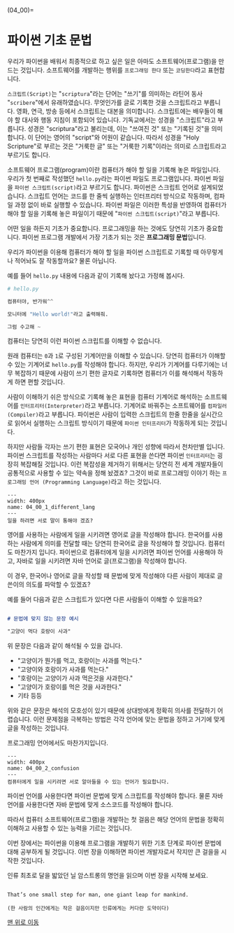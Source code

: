 (04_00)=
# 파이썬 기초 문법

우리가 파이썬을 배워서 최종적으로 하고 싶은 일은 아마도 소프트웨어(프로그램)을 만드는 것입니다. 소프트웨어를 개발하는 행위를 `프로그래밍 한다` 또는 `코딩한다`라고 표현합니다.

`스크립트(Script)`는 "`scriptura`"라는 단어는 "쓰기"를 의미하는 라틴어 동사 "`scribere`"에서 유래하였습니다. 무엇인가를 글로 기록한 것을 스크립트라고 부릅니다. 영화, 연극, 방송 등에서 스크립트는 대본을 의미합니다. 스크립트에는 배우들이 해야 할 대사와 행동 지침이 포함되어 있습니다. 기독교에서는 성경을 "스크립트"라고 부릅니다. 성경은 "scriptura"라고 불리는데, 이는 "쓰여진 것" 또는 "기록된 것"을 의미합니다. 이 단어는 영어의 "script"와 어원이 같습니다. 따라서 성경을 "Holy Scripture"로 부르는 것은 "거룩한 글" 또는 "거룩한 기록"이라는 의미로 스크립트라고 부르기도 합니다.

소프트웨어 프로그램(program)이란 컴퓨터가 해야 할 일을 기록해 놓은 파일입니다. 우리가 첫 번째로 작성했던 `hello.py`라는 파이썬 파일도 프로그램입니다. 파이썬 파일을 `파이썬 스크립트(script)`라고 부르기도 합니다. 파이썬은 스크립트 언어로 설계되었습니다. 스크립트 언어는 코드를 한 줄씩 실행하는 인터프리터 방식으로 작동하며, 컴파일 과정 없이 바로 실행할 수 있습니다. 파이썬 파일은 이러한 특성을 반영하여 컴퓨터가 해야 할 일을 기록해 놓은 파일이기 때문에 "`파이썬 스크립트(script)`"라고 부릅니다.


어떤 일을 하든지 기초가 중요합니다. 프로그래밍을 하는 것에도 당연히 기초가 중요합니다. 파이썬 프로그램 개발에서 가장 기초가 되는 것은 **프로그래밍 문법**입니다.

우리가 파이썬을 이용해 컴퓨터가 해야 할 일을 파이썬 스크립트로 기록할 때 아무렇게나 적어놔도 잘 작동할까요? 물론 아닙니다.

예를 들어 `hello.py` 내용에 다음과 같이 기록해 놨다고 가정해 봅시다.

```python
# hello.py

컴퓨터야, 반가워^^

모니터에 "Hello world!"라고 출력해줘.

그럼 수고해 ~
```

컴퓨터는 당연히 이런 파이썬 스크립트를 이해할 수 없습니다.

원래 컴퓨터는 `0`과 `1`로 구성된 기계어만을 이해할 수 있습니다. 당연히 컴퓨터가 이해할 수 있는 기계어로 `hello.py`를 작성해야 합니다. 하지만, 우리가 기계어를 다루기에는 너무 복잡하기 때문에 사람이 쓰기 편한 글자로 기록하면 컴퓨터가 이를 해석해서 작동하게 하면 편할 것입니다.

사람이 이해하기 쉬은 방식으로 기록해 놓은 표현을 컴퓨터 기계어로 해석하는 소프트웨어를 `인터프리터(Interpreter)`라고 부릅니다. 기계어로 바꿔주는 소프트웨어를 `컴파일러(Compiler)`라고 부릅니다. 파이썬은 사람이 입력한 스크립트의 한줄 한줄을 실시간으로 읽어서 실행하는 스크립트 방식이기 때문에 `파이썬 인터프리터`가 작동하게 되는 것입니다.

하지만 사람들 각자는 쓰기 편한 표현은 모국어나 개인 성향에 따라서 천차만별 입니다. 파이썬 스크립트를 작성하는 사람마다 서로 다른 표현을 쓴다면 파이썬 `인터프리터`는 굉장히 복잡해질 것입니다. 이런 복잡성을 제거하기 위해서는 당연히 전 세계 개발자들이 공통적으로 사용할 수 있는 약속을 정해 놨겠죠? 그것이 바로 프로그래밍 이야기 하는 `프로그래밍 언어 (Programming Language)`라고 하는 것입니다.

```{figure} ../images/04_00_1_different_lang.webp
---
width: 400px
name: 04_00_1_different_lang
---
일을 하려면 서로 말이 통해야 겠죠?
```

영어를 사용하는 사람에게 일을 시키려면 영어로 글을 작성해야 합니다. 한국어를 사용하는 사람에게 의미를 전달할 때는 당연히 한국어로 글을 작성해야 할 것입니다. 컴퓨터도 마찬가지 입니다. 파이썬으로 컴퓨터에게 일을 시키려면 파이썬 언어를 사용해야 하고, 자바로 일을 시키려면 자바 언어로 글(프로그램)을 작성해야 합니다.

이 경우, 한국어나 영어로 글을 작성할 때 문법에 맞게 작성해야 다른 사람이 제대로 글쓴이의 의도를 파악할 수 있겠죠?

예를 들어 다음과 같은 스크립트가 있다면 다른 사람들이 이해할 수 있을까요?

```markdown

# 문법에 맞지 않는 문장 예시

"고양이 먹다 호랑이 사과"
```

위 문장은 다음과 같이 해석될 수 있을 겁니다.
- "고양이가 뭔가를 먹고, 호랑이는 사과를 먹는다."
- "고양이와 호랑이가 사과를 먹는다."
- "호랑이는 고양이가 사과 먹은것을 사과한다."
- "고양이가 호랑이를 먹은 것을 사과한다."
- 기타 등등

위와 같은 문장은 해석의 모호성이 있기 때문에 상대방에게 정확히 의사를 전달하기 어렵습니다. 이런 문제점을 극복하는 방법은 각각 언어에 맞는 문법을 정하고 거기에 맞게 글을 작성하는 것입니다.

프로그래밍 언어에서도 마찬가지입니다.

```{figure} ../images/04_00_2_confusion.webp
---
width: 400px
name: 04_00_2_confusion
---
컴퓨터에게 일을 시키려면 서로 알아들을 수 있는 언어가 필요합니다.
```

파이썬 언어를 사용한다면 파이썬 문법에 맞게 스크립트를 작성해야 합니다. 물론 자바 언어를 사용한다면 자바 문법에 맞게 소스코드를 작성해야 합니다.

따라서 컴퓨터 소프트웨어(프로그램)을 개발하는 첫 걸음은 해당 언어의 문법을 정확히 이해하고 사용할 수 있는 능력을 기르는 것입니다.

이번 장에서는 파이썬을 이용해 프로그램을 개발하기 위한 기초 단계로 파이썬 문법에 대해 공부하게 될 것입니다. 이번 장을 이해하면 파이썬 개발자로서 작지만 큰 걸을을 시작한 것입니다.

인류 최초로 달을 밟았던 닐 암스트롱의 명언을 읽으며 이번 장을 시작해 보세요.

```{admonition} 인류 최초로 달을 밟은 닐 암스트롱

That’s one small step for man, one giant leap for mankind.

(한 사람의 인간에게는 작은 걸음이지만 인류에게는 커다란 도약이다)
```

[맨 위로 이동](04_00)

